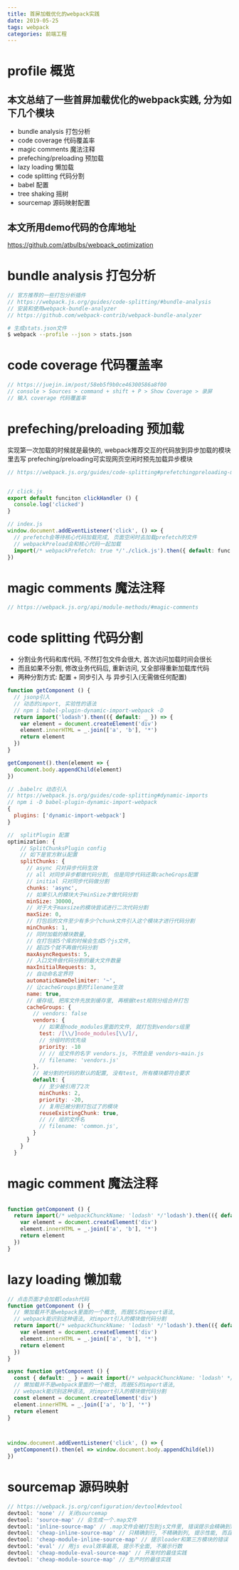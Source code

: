 ```yaml
---
title: 首屏加载优化的webpack实践
date: 2019-05-25
tags: webpack
categories: 前端工程
---
```


# profile 概览
  ## 本文总结了一些首屏加载优化的webpack实践, 分为如下几个模块
  * bundle analysis 打包分析
  * code coverage 代码覆盖率
  * magic comments 魔法注释
  * prefeching/preloading 预加载
  * lazy loading 懒加载
  * code splitting 代码分割
  * babel 配置
  * tree shaking 摇树
  * sourcemap 源码映射配置
  ## 本文所用demo代码的仓库地址
  https://github.com/atbulbs/webpack_optimization

# bundle analysis 打包分析
```javascript
// 官方推荐的一些打包分析插件
// https://webpack.js.org/guides/code-splitting/#bundle-analysis
// 安装和使用webpack-bundle-analyzer
// https://github.com/webpack-contrib/webpack-bundle-analyzer
```
```bash
# 生成stats.json文件
$ webpack --profile --json > stats.json
```

# code coverage 代码覆盖率
```javascript
// https://juejin.im/post/58eb5f9b0ce46300586a8f00
// console > Sources > command + shift + P > Show Coverage > 录屏
// 输入 coverage 代码覆盖率
```

# prefeching/preloading 预加载
  实现第一次加载的时候就是最快的, webpack推荐交互的代码放到异步加载的模块里去写
  prefeching/preloading可实现网页空闲时预先加载异步模块

```javascript
// https://webpack.js.org/guides/code-splitting#prefetchingpreloading-modules


// click.js
export default funciton clickHandler () {
  console.log('clicked')
}

// index.js
window.document.addEventListener('click', () => {
  // prefetch会等待核心代码加载完成, 页面空闲时去加载prefetch的文件
  // webpackPreload会和核心代码一起加载
  import(/* webpackPrefetch: true */'./click.js').then({ default: func } => func())
})

```

# magic comments 魔法注释
```javascript
// https://webpack.js.org/api/module-methods/#magic-comments
```

# code splitting 代码分割
* 分割业务代码和库代码, 不然打包文件会很大, 首次访问加载时间会很长
* 而且如果不分割, 修改业务代码后, 重新访问, 又全部得重新加载库代码
* 两种分割方式: 配置 + 同步引入 与 异步引入(无需做任何配置)
```javascript
function getComponent () {
  // jsonp引入
  // 动态的import, 实验性的语法
  // npm i babel-plugin-dynamic-import-webpack -D
  return import('lodash').then(({ default: _ }) => {
    var element = document.createElement('div')
    element.innerHTML = _.join(['a', 'b'], '*')
    return element
  })
}

getComponent().then(element => {
  document.body.appendChild(element)
})

// .babelrc 动态引入
// https://webpack.js.org/guides/code-splitting#dynamic-imports
// npm i -D babel-plugin-dynamic-import-webpack
{
  plugins: ['dynamic-import-webpack']
}
```

```javascript
//  splitPlugin 配置
optimization: {
    // SplitChunksPlugin config
    // 如下是官方默认配置
    splitChunks: {
      // async 只对异步代码生效
      // all 对同步异步都做代码分割, 但是同步代码还需cacheGrops配置
      // initial 只对同步代码做分割
      chunks: 'async',
      // 如果引入的模块大于minSize才做代码分割
      minSize: 30000,
      // 对于大于maxsize的模块尝试进行二次代码分割
      maxSize: 0,
      // 打包后的文件至少有多少个chunk文件引入这个模块才进行代码分割
      minChunks: 1,
      // 同时加载的模块数量, 
      // 在打包前5个库的时候会生成5个js文件,
      // 超过5个就不再做代码分割
      maxAsyncRequests: 5,
      // 入口文件做代码分割的最大文件数量
      maxInitialRequests: 3,
      // 自动命名定界符
      automaticNameDelimiter: '~',
      // 让cacheGroups里的filename生效
      name: true,
      // 缓存组, 把库文件先放到缓存里, 再根据test规则分组合并打包
      cacheGroups: {
        // vendors: false
        vendors: {
          // 如果是node_modules里面的文件, 就打包到vendors组里
          test: /[\\/]node_modules[\\/]/,
          // 分组时的优先级
          priority: -10
          // // 组文件的名字 vendors.js, 不然会是 vendors~main.js
          // filename: 'vendors.js' 
        },
        // 被分割的代码的默认的配置, 没有test, 所有模块都符合要求
        default: {
          // 至少被引用了2次
          minChunks: 2,
          priority: -20,
          // 复用已被分割打包过了的模块
          reuseExistingChunk: true,
          // // 组的文件名
          // filename: 'common.js',
        }
      }
    }
  }
```

# magic comment 魔法注释
```javascript

function getComponent () {
  return import(/* webpackChunckName: 'lodash' */'lodash').then(({ default: _ }) => {
    var element = document.createElement('div')
    element.innerHTML = _.join(['a', 'b'], '*')
    return element
  })
}
```



# lazy loading 懒加载

```javascript
// 点击页面才会加载lodash代码
function getComponent () {
  // 懒加载并不是webpack里面的一个概念, 而是ES的import语法, 
  // webpack能识别这种语法, 对import引入的模块做代码分割
  return import(/* webpackChunckName: 'lodash' */'lodash').then(({ default: _ }) => {
    var element = document.createElement('div')
    element.innerHTML = _.join(['a', 'b'], '*')
    return element
  })
}

async function getComponent () {
  const { default: _ } = await import(/* webpackChunckName: 'lodash' */'lodash')
  // 懒加载并不是webpack里面的一个概念, 而是ES的import语法, 
  // webpack能识别这种语法, 对import引入的模块做代码分割
  const element = document.createElement('div')
  element.innerHTML = _.join(['a', 'b'], '*')
  return element
}



window.document.addEventListener('click', () => {
  getComponent().then(el => window.document.body.appendChild(el))
})
```



# sourcemap 源码映射
```javascript
// https://webpack.js.org/configuration/devtool#devtool
devtool: 'none' // 关闭sourcemap
devtool: 'source-map' // 会生成一个.map文件
devtool: 'inline-source-map' // .map文件会被打包到js文件里, 错误提示会精确到第几行第几列
devtool: 'cheap-inline-source-map' // 只精确到行, 不精确到列, 提示性能, 而且只会提示业务代码的错误, 不提示loader和第三方模块的错误
devtool: 'cheap-module-inline-source-map' // 提示loader和第三方模块的错误
devtool: 'eval' // 用js eval效率最高, 提示不全面, 不展示行数
devtool: 'cheap-module-eval-source-map' // 开发时的最佳实践
devtool: 'cheap-module-source-map' // 生产时的最佳实践
```